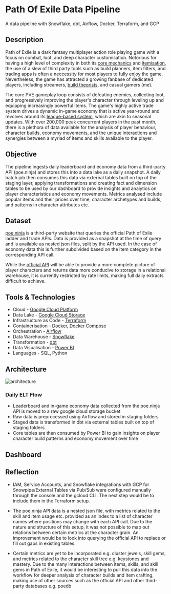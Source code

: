 # Path Of Exile Data Pipeline
A data pipeline with Snowflake, dbt, Airflow, Docker, Terraform, and GCP

## Description
Path of Exile is a dark fantasy multiplayer action role playing game with a focus on combat, loot, and deep character customisation. Notorious for having a high level of complexity in both its [core mechanics](https://www.pathofexile.com/passive-skill-tree) and [itemisation](https://www.reddit.com/r/pathofexile/comments/g1ksx2/what_returning_after_a_few_years_feels_like), the use of a slew of third party tools such as build planners, item filters, and trading apps is often a neccessity for most players to fully enjoy the game. Nevertheless, the game has attracted a growing fanbase of dedicated players, including streamers, [build theorists](https://www.reddit.com/r/pathofexile/comments/scgko9/ms_painta_bit_early_but_we_got_the_manifesto_and/), and casual gamers (me).

The core PVE gameplay loop consists of defeating enemies, collecting loot, and progressively improving the player's character through leveling up and equipping increasingly powerful items. The game's highly active trade system drives a dynamic in-game economy that is active year-round and revolves around its [league-based system](https://www.pathofexile.com/crucible), which are akin to seasonal updates. With over 200,000 peak concurrent players in the past month, there is a plethora of data available for the analysis of player behaviour, character builds, economy movements, and the unique interactions and synergies between a myriad of items and skills available to the player.

## Objective
The pipeline ingests daily leaderboard and economy data from a third-party API (poe.ninja) and stores this into a data lake as a daily snapshot. A daily batch job then consumes this data via external tables built on top of the staging layer, applying transformations and creating fact and dimension tables to be used by our dashboard to provide insights and analytics on player characteristics and economy movements. Metrics analysed include popular items and their prices over time, character archetypes and builds, and patterns in character attributes etc.

## Dataset
[poe.ninja](https://poe.ninja/) is a third-party website that queries the official Path of Exile ladder and trade APIs. Data is provided as a snapshot at the time of query and is available as nested json files, split by the API used. In the case of economy data this is further subdivided based on the item category in the corresponding API call.

While the [official API](https://www.pathofexile.com/developer/docs) will be able to provide a more complete picture of player characters and returns data more conducive to storage in a relational warehouse, it is currently restricted by rate limits, making full daily extracts difficult to achieve.

## Tools & Technologies
- Cloud - [Google Cloud Platform](https://cloud.google.com/)
- Data Lake - [Google Cloud Storage](https://cloud.google.com/storage)
- Infrastructure as Code  - [Terraform](https://www.terraform.io/)
- Containerisation - [Docker](https://www.docker.com/), [Docker Compose](https://docs.docker.com/compose/)
- Orchestration - [Airflow](https://airflow.apache.org/)
- Data Warehouse - [Snowflake](https://www.snowflake.com/en/)
- Transformation - [dbt](https://www.getdbt.com/)
- Data Visualisation - [Power BI](https://powerbi.microsoft.com/en-au/)
- Languages - SQL, Python

## Architecture
![architecture](https://github.com/davidnzhang/poe-elt/assets/130720014/f03e14d9-b875-4ca1-a606-bbb79a820935)

### Daily ELT Flow
- Leaderboard and in-game economy data collected from the poe.ninja API is moved to a raw google cloud storage bucket
- Raw data is preprocessed using Airflow and stored in staging folders
- Staged data is transformed in dbt via external tables built on top of staging folders
- Core tables are then consumed by Power BI to gain insights on player character build patterns and economy movement over time

## Dashboard

## Reflection
- IAM, Service Accounts, and Snowflake integrations with GCP for Snowpipe/External Tables via Pub/Sub were configured manually through the console and the gcloud CLI. The next step would be to include them in the Terraform setup.

- The poe.ninja API data is a nested json file, with metrics related to the skill and item usage etc. provided as an index to a list of character names where positions may change with each API call. Due to the nature and structure of this setup, it was not possible to map out relations between certain metrics at the character grain. An improvement would be to look into querying the official API to replace or fill out gaps in existing tables.

- Certain metrics are yet to be incorporated e.g. cluster jewels, skill gems, and metrics related to the character skill tree e.g. keystones and mastery. Due to the many interactions between items, skills, and skill gems in Path of Exile, it would be interesting to pull this data into the workflow for deeper analysis of character builds and item crafting, making use of other sources such as the official API and other third-party databases e.g. poedb
